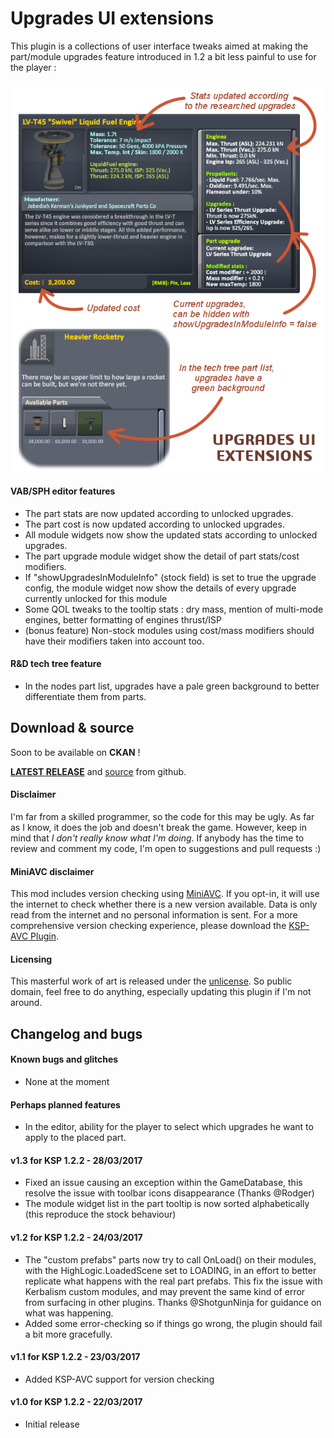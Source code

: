 # Upgrades UI extensions

This plugin is a collections of user interface tweaks aimed at making the part/module upgrades feature introduced in 1.2 a bit less painful to use for the player :

![screenshot](https://github.com/gotmachine/UpgradesUIExtensions/blob/master/Documents/tooltipTweaks.png)

#### VAB/SPH editor features
- The part stats are now updated according to unlocked upgrades.
- The part cost is now updated according to unlocked upgrades.
- All module widgets now show the updated stats according to unlocked upgrades.
- The part upgrade module widget show the detail of part stats/cost modifiers.
- If "showUpgradesInModuleInfo" (stock field) is set to true the upgrade config, the module widget now show the details of every upgrade currently unlocked for this module
- Some QOL tweaks to the tooltip stats : dry mass, mention of multi-mode engines, better formatting of engines thrust/ISP
- (bonus feature) Non-stock modules using cost/mass modifiers should have their modifiers taken into account too.

#### R&D tech tree feature
- In the nodes part list, upgrades have a pale green background to better differentiate them from parts.

## Download & source

Soon to be available on **CKAN** !

**[LATEST RELEASE](https://github.com/gotmachine/UpgradesUIExtensions/releases/latest)** and [source](https://github.com/gotmachine/UpgradesUIExtensions) from github.

#### Disclaimer
I'm far from a skilled programmer, so the code for this may be ugly. As far as I know, it does the job and doesn't break the game. However, keep in mind that *I don't really know what I'm doing*. If anybody has the time to review and comment my code, I'm open to suggestions and pull requests :)

#### MiniAVC disclaimer
This mod includes version checking using [MiniAVC](http://forum.kerbalspaceprogram.com/threads/79745). If you opt-in, it will use the internet to check whether there is a new version available. Data is only read from the internet and no personal information is sent. For a more comprehensive version checking experience, please download the [KSP-AVC Plugin](http://forum.kerbalspaceprogram.com/threads/79745). 

#### Licensing
This masterful work of art is released under the [unlicense](http://unlicense.org/). 
So public domain, feel free to do anything, especially updating this plugin if I'm not around.

## Changelog and bugs

#### Known bugs and glitches
- None at the moment

#### Perhaps planned features

- In the editor, ability for the player to select which upgrades he want to apply to the placed part.

#### v1.3 for KSP 1.2.2 - 28/03/2017

- Fixed an issue causing an exception within the GameDatabase, this resolve the issue with toolbar icons disappearance (Thanks @Rodger)
- The module widget list in the part tooltip is now sorted alphabetically (this reproduce the stock behaviour)

#### v1.2 for KSP 1.2.2 - 24/03/2017

- The "custom prefabs" parts now try to call OnLoad() on their modules, with the HighLogic.LoadedScene set to LOADING, in an effort to better replicate what happens with the real part prefabs. This fix the issue with Kerbalism custom modules, and may prevent the same kind of error from surfacing in other plugins. Thanks @ShotgunNinja for guidance on what was happening.
- Added some error-checking so if things go wrong, the plugin should fail a bit more gracefully.

#### v1.1 for KSP 1.2.2 - 23/03/2017
- Added KSP-AVC support for version checking

#### v1.0 for KSP 1.2.2 - 22/03/2017
- Initial release
